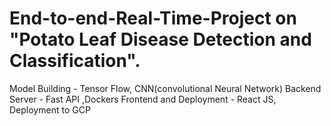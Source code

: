 # End-to-end-Real-Time-Project on "Potato Leaf Disease Detection and Classification".

Model Building - Tensor Flow, CNN(convolutional Neural Network) Backend Server - Fast API ,Dockers Frontend and Deployment - React JS, Deployment to GCP
